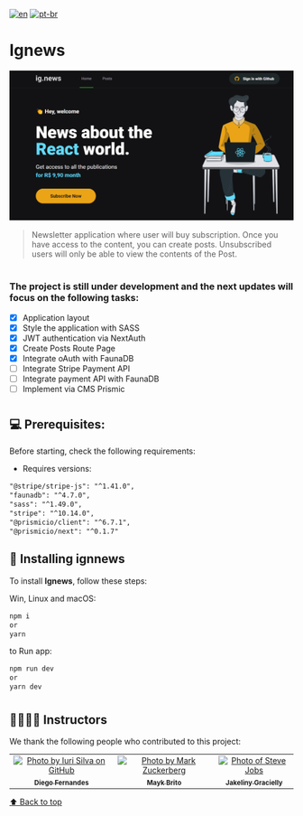 [![en](https://img.shields.io/badge/lang-en-critical.svg)](https://github.com/gutoo01/template-ignews-03-nextjs-basic/blob/main/readme.md)
[![pt-br](https://img.shields.io/badge/lang-pt--br-blue.svg)](https://github.com/gutoo01/template-ignews-03-nextjs-basic/blob/main/readme.pt-br.md)

# **Ignews**

<!---These are examples. See https://shields.io for others or to customize this shield set. You might want to include dependencies, project status and license information here--->

<img src="./ignews-preview.png" alt="ignews">

> Newsletter application where user will buy subscription. Once you have access to the content, you can create posts. Unsubscribed users will only be able to view the contents of the Post.

#

### The project is still under development and the next updates will focus on the following tasks:

- [x] Application layout
- [x] Style the application with SASS
- [x] JWT authentication via NextAuth
- [x] Create Posts Route Page
- [x] Integrate oAuth with FaunaDB
- [ ] Integrate Stripe Payment API
- [ ] Integrate payment API with FaunaDB
- [ ] Implement via CMS Prismic

#
## 💻 Prerequisites:

Before starting, check the following requirements:

- Requires versions:

```
"@stripe/stripe-js": "^1.41.0",
"faunadb": "^4.7.0",
"sass": "^1.49.0",
"stripe": "^10.14.0",
"@prismicio/client": "^6.7.1",
"@prismicio/next": "^0.1.7"
```

## 🚀 Installing **ignnews**

To install **Ignews**, follow these steps:

Win, Linux and macOS:

```
npm i
or
yarn
```
to Run app:
```
npm run dev
or
yarn dev
```

#
## 🫱🏻‍🫲🏽 Instructors

We thank the following people who contributed to this project:

<table>
  <tr>
    <td align="center">
      <a href="#">
        <img src="https://github.com/diego3g.png" width="100px;" alt="Photo by Iuri Silva on GitHub"/><br>
        <sub>
          <b>Diego Fernandes</b>
        </sub>
      </a>
    </td>
    <td align="center">
      <a href="#">
        <img src="https://github.com/maykbrito.png" width="100px;" alt="Photo by Mark Zuckerberg"/><br>
        <sub>
          <b>Mayk Brito</b>
        </sub>
      </a>
    </td>
    <td align="center">
      <a href="#">
        <img src="https://github.com/jakeliny.png" width="100px;" alt="Photo of Steve Jobs"/><br>
        <sub>
          <b>Jakeliny Gracielly</b>
        </sub>
      </a>
    </td>
  </tr>
</table>

[⬆ Back to top](#project-name)<br>